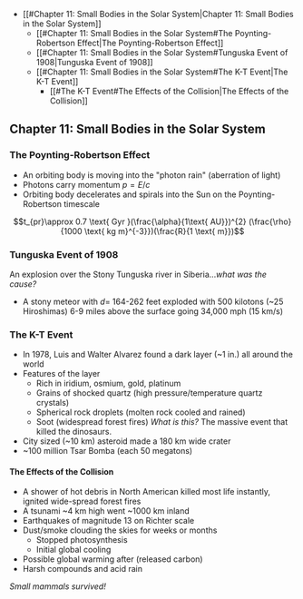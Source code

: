 - [[#Chapter 11: Small Bodies in the Solar System|Chapter 11: Small Bodies in the Solar System]]
	- [[#Chapter 11: Small Bodies in the Solar System#The Poynting-Robertson Effect|The Poynting-Robertson Effect]]
	- [[#Chapter 11: Small Bodies in the Solar System#Tunguska Event of 1908|Tunguska Event of 1908]]
	- [[#Chapter 11: Small Bodies in the Solar System#The K-T Event|The K-T Event]]
		- [[#The K-T Event#The Effects of the Collision|The Effects of the Collision]]


## Chapter 11: Small Bodies in the Solar System

### The Poynting-Robertson Effect
- An orbiting body is moving into the "photon rain" (aberration of light)
- Photons carry momentum
	$p = E/c$
- Orbiting body decelerates and spirals into the Sun on the Poynting-Robertson timescale

$$t_{pr}\approx 0.7 \text{ Gyr }(\frac{\alpha}{1\text{ AU}})^{2} (\frac{\rho}{1000 \text{ kg m}^{-3}})(\frac{R}{1 \text{ m}})$$
### Tunguska Event of 1908
An explosion over the Stony Tunguska river in Siberia...*what was the cause?*
- A stony meteor with $d =$ 164-262 feet exploded with 500 kilotons (~25 Hiroshimas) 6-9 miles above the surface going 34,000 mph (15 km/s)


### The K-T Event
- In 1978, Luis and Walter Alvarez found a dark layer (~1 in.) all around the world
- Features of the layer
	- Rich in iridium, osmium, gold, platinum
	- Grains of shocked quartz (high pressure/temperature quartz crystals)
	- Spherical rock droplets (molten rock cooled and rained)
	- Soot (widespread forest fires)
*What is this?*
The massive event that killed the dinosaurs.
- City sized (~10 km) asteroid made a 180 km wide crater
- ~100 million Tsar Bomba (each 50 megatons)

#### The Effects of the Collision
- A shower of hot debris in North American killed most life instantly, ignited wide-spread forest fires
- A tsunami ~4 km high went ~1000 km inland
- Earthquakes of magnitude 13 on Richter scale
- Dust/smoke clouding the skies for weeks or months
	- Stopped photosynthesis
	- Initial global cooling
- Possible global warming after (released carbon)
- Harsh compounds and acid rain

*Small mammals survived!*

